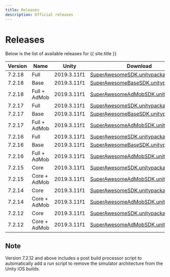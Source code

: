 ```yaml
---
title: Releases
description: Official releases
---
```


# Releases

Below is the list of available releases for {{ site.title }}

| Version | Name | Unity | Download |
|---------|--------|------|------|
|7.2.18|Full|2019.3.11f1|[SuperAwesomeSDK.unitypackage](https://github.com/SuperAwesomeLTD/sa-unity-sdk/releases/download/7.2.18/SuperAwesomeSDK-7.2.18.unitypackage)|
|7.2.18|Base|2019.3.11f1|[SuperAwesomeBaseSDK.unitypackage](https://github.com/SuperAwesomeLTD/sa-unity-sdk/releases/download/7.2.18/SuperAwesomeBaseSDK-7.2.18.unitypackage)|
|7.2.18|Full + AdMob|2019.3.11f1|[SuperAwesomeAdMobSDK.unitypackage](https://github.com/SuperAwesomeLTD/sa-unity-sdk/releases/download/7.2.18/SuperAwesomeAdMobSDK-7.2.18.unitypackage)|
|7.2.17|Full|2019.3.11f1|[SuperAwesomeSDK.unitypackage](https://github.com/SuperAwesomeLTD/sa-unity-sdk/releases/download/7.2.17/SuperAwesomeSDK-7.2.17.unitypackage)|
|7.2.17|Base|2019.3.11f1|[SuperAwesomeBaseSDK.unitypackage](https://github.com/SuperAwesomeLTD/sa-unity-sdk/releases/download/7.2.17/SuperAwesomeBaseSDK-7.2.17.unitypackage)|
|7.2.17|Full + AdMob|2019.3.11f1|[SuperAwesomeAdMobSDK.unitypackage](https://github.com/SuperAwesomeLTD/sa-unity-sdk/releases/download/7.2.17/SuperAwesomeAdMobSDK-7.2.17.unitypackage)|
|7.2.16|Full|2019.3.11f1|[SuperAwesomeSDK.unitypackage](https://github.com/SuperAwesomeLTD/sa-unity-sdk/releases/download/7.2.16/SuperAwesomeSDK-7.2.16.unitypackage)|
|7.2.16|Base|2019.3.11f1|[SuperAwesomeBaseSDK.unitypackage](https://github.com/SuperAwesomeLTD/sa-unity-sdk/releases/download/7.2.16/SuperAwesomeBaseSDK-7.2.16.unitypackage)|
|7.2.16|Full + AdMob|2019.3.11f1|[SuperAwesomeAdMobSDK.unitypackage](https://github.com/SuperAwesomeLTD/sa-unity-sdk/releases/download/7.2.16/SuperAwesomeAdMobSDK-7.2.16.unitypackage)|
|7.2.15|Core|2019.3.11f1|[SuperAwesomeSDK.unitypackage](https://github.com/SuperAwesomeLTD/sa-unity-sdk/releases/download/7.2.15/SuperAwesomeSDK-7.2.15.Unity.full.unitypackage)|
|7.2.15|Core + AdMob|2019.3.11f1|  [SuperAwesomeAdMobSDK.unitypackage](https://github.com/SuperAwesomeLTD/sa-unity-sdk/releases/download/7.2.15/SuperAwesomeAdMobSDK-7.2.15.Unity.full.unitypackage)|
|7.2.14|Core|2019.3.11f1|[SuperAwesomeSDK.unitypackage](https://github.com/SuperAwesomeLTD/sa-unity-sdk/releases/download/7.2.14/SuperAwesomeSDK-7.2.14.Unity.full.unitypackage)|
|7.2.14|Core + AdMob|2019.3.11f1|  [SuperAwesomeAdMobSDK.unitypackage](https://github.com/SuperAwesomeLTD/sa-unity-sdk/releases/download/7.2.14/SuperAwesomeAdMobSDK-7.2.14.Unity.full.unitypackage)|
|7.2.12|Core|2019.3.11f1|[SuperAwesomeSDK.unitypackage](https://github.com/SuperAwesomeLTD/sa-unity-sdk/releases/download/7.2.12/SuperAwesomeSDK-7.2.12.Unity.full.unitypackage)|
|7.2.12|Core + AdMob|2019.3.11f1|  [SuperAwesomeAdMobSDK.unitypackage](https://github.com/SuperAwesomeLTD/sa-unity-sdk/releases/download/7.2.12/SuperAwesomeAdMobSDK-7.2.12.Unity.full.unitypackage)|

## Note

Version 7.2.12 and above includes a post build processor script to automatically add a run script to remove the simulator architecture from the Unity iOS builds.
